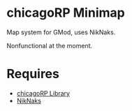 # chicagoRP Minimap
Map system for GMod, uses NikNaks.
 
Nonfunctional at the moment.

# Requires
- [chicagoRP Library](https://github.com/SpiffyJUNIOR/chicagoRP-Library)
- [NikNaks](https://github.com/Nak2/NikNaks)